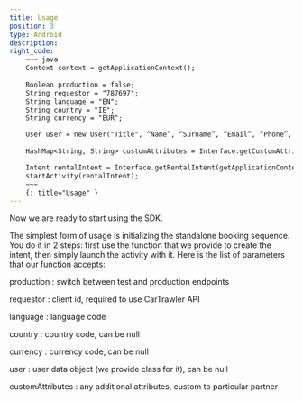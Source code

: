 ```yaml
---
title: Usage
position: 3
type: Android
description:
right_code: |
    ~~~ java
    Context context = getApplicationContext();
        
    Boolean production = false;
    String requestor = "787697";
    String language = "EN";
    String country = "IE";
    String currency = "EUR";

    User user = new User("Title", “Name”, “Surname”, “Email”, “Phone”, “Address”, “City”, “Postcode”, “Country”, “Flight code“, “Age”);
    
    HashMap<String, String> customAttributes = Interface.getCustomAttributes();

    Intent rentalIntent = Interface.getRentalIntent(getApplicationContext(), user, requestor, production, language, country, currency, customAttributes);
    startActivity(rentalIntent);
    ~~~
    {: title="Usage" }
---
```


Now we are ready to start using the SDK.

The simplest form of usage is initializing the standalone booking sequence. You do it in 2 steps: first use the function that we provide to create the intent, then simply launch the activity with it. Here is the list of parameters that our function accepts:

production
: switch between test and production endpoints

requestor
: client id, required to use CarTrawler API

language
: language code

country
: country code, can be null

currency
: currency code, can be null

user
: user data object (we provide class for it), can be null

customAttributes
: any additional attributes, custom to particular partner